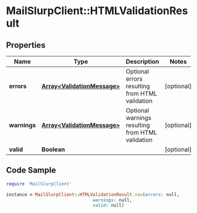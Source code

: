 # MailSlurpClient::HTMLValidationResult

## Properties

Name | Type | Description | Notes
------------ | ------------- | ------------- | -------------
**errors** | [**Array&lt;ValidationMessage&gt;**](ValidationMessage) | Optional errors resulting from HTML validation | [optional] 
**warnings** | [**Array&lt;ValidationMessage&gt;**](ValidationMessage) | Optional warnings resulting from HTML validation | [optional] 
**valid** | **Boolean** |  | [optional] 

## Code Sample

```ruby
require 'MailSlurpClient'

instance = MailSlurpClient::HTMLValidationResult.new(errors: null,
                                 warnings: null,
                                 valid: null)
```


